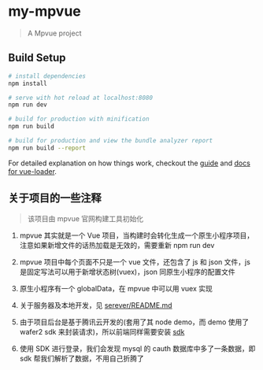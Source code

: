 # my-mpvue

> A Mpvue project

## Build Setup

``` bash
# install dependencies
npm install

# serve with hot reload at localhost:8080
npm run dev

# build for production with minification
npm run build

# build for production and view the bundle analyzer report
npm run build --report
```

For detailed explanation on how things work, checkout the [guide](http://vuejs-templates.github.io/webpack/) and [docs for vue-loader](http://vuejs.github.io/vue-loader).

## 关于项目的一些注释

> 该项目由 mpvue 官网构建工具初始化

1. mpvue 其实就是一个 Vue 项目，当构建时会转化生成一个原生小程序项目，注意如果新增文件的话热加载是无效的，需要重新 npm run dev

2. mpvue 项目中每个页面不只是一个 vue 文件，还包含了 js 和 json 文件，js 是固定写法可以用于新增状态树(vuex)，json 同原生小程序的配置文件

3. 原生小程序有一个 globalData，在 mpvue 中可以用 vuex 实现

4. 关于服务器及本地开发，见 [serever/README.md](server/README.md)

5. 由于项目后台是基于腾讯云开发的(套用了其 node demo，而 demo 使用了 wafer2 sdk 来封装请求)，所以前端同样需要安装 [sdk](https://github.com/tencentyun/wafer2-client-sdk)

6. 使用 SDK 进行登录，我们会发现 mysql 的 cauth 数据库中多了一条数据，即 sdk 帮我们解析了数据，不用自己折腾了
